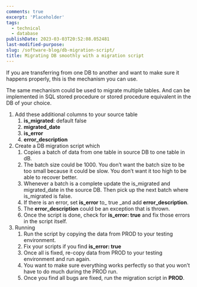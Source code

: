 ```yaml
---
comments: true
excerpt: 'Placeholder'
tags:
  - technical
  - database
publishDate: 2023-03-03T20:52:08.052481
last-modified-purpose:
slug: /software-blog/db-migration-script/
title: Migrating DB smoothly with a migration script
---
```


If you are transferring from one DB to another and want to make sure it happens properly, this is the mechanism you can use.

The same mechanism could be used to migrate multiple tables. And can be implemented in SQL stored procedure or stored procedure equivalent in the DB of your choice.

1. Add these additional columns to your source table
   1. **is_migrated**: default false
   2. **migrated_date**
   3. **is_error**
   4. **error_description**
2. Create a DB migration script which
   1. Copies a batch of data from one table in source DB to one table in dB.
   2. The batch size could be 1000. You don’t want the batch size to be too small because it could be slow. You don’t want it too high to be able to recover better.
   3. Whenever a batch is a complete update the is_migrated and migrated_date in the source DB. Then pick up the next batch where is_migrated is false.
   4. If there is an error, set **is_error** to\_ true \_and add **error_description**.
   5. The **error_description** could be an exception that is thrown.
   6. Once the script is done, check for **is_error: true** and fix those errors in the script itself.
3. Running
   1. Run the script by copying the data from PROD to your testing environment.
   2. Fix your scripts if you find **is_error: true**
   3. Once all is fixed, re-copy data from PROD to your testing environment and run again.
   4. You want to make sure everything works perfectly so that you won’t have to do much during the PROD run.
   5. Once you find all bugs are fixed, run the migration script in **PROD**.
